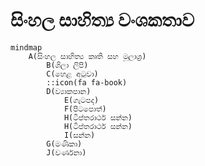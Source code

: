 # සිංහල සාහිත්‍ය වංශකතාව
<script type="module">
  import mermaid from 'https://cdn.jsdelivr.net/npm/mermaid@9.3.0/dist/mermaid.esm.min.mjs';
  import mindmap from 'https://cdn.jsdelivr.net/npm/@mermaid-js/mermaid-mindmap@9.3.0/dist/mermaid-mindmap.esm.min.mjs';
  await mermaid.registerExternalDiagrams([mindmap]);
</script>
```mermaid
mindmap
    A(සිංහල සාහිත්‍ය කෘති සහ මූලාශ්‍ර)
        B(ශිලා ලිපි)
        C(හෙළ අටුවා)
        ::icon(fa fa-book)
        D(ව්‍යාකපාන)
            E(ගැටපද)
            F(පිටපොත්)
            H(ටිප්තරාර්ථ සන්න)
            H(ටිප්තරාර්ථ සන්න)
            I(සන්න)
        G(මණිකා)
        J(වර්ණනා)
```

